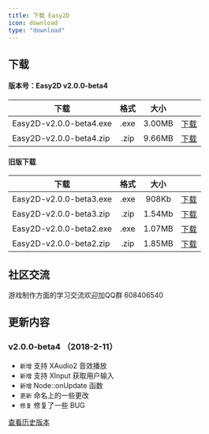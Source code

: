 ```yaml
---
title: 下载 Easy2D
icon: download
type: "download"
---
```

## 下载
#### 版本号：Easy2D v2.0.0-beta4

| 下载                    |   格式   |   大小   |          |
| ----------------------- |:--------:|:--------:|:--------:|
| Easy2D-v2.0.0-beta4.exe | .exe     | 3.00MB   | [下载](http://easy2d-bucket.oss-cn-hangzhou.aliyuncs.com/release/Easy2D-v2.0.0-beta4.exe) |
| Easy2D-v2.0.0-beta4.zip | .zip     | 9.66MB   | [下载](http://easy2d-bucket.oss-cn-hangzhou.aliyuncs.com/release/Easy2D-v2.0.0-beta4.zip) |

#### 旧版下载

| 下载                    |   格式   |   大小   |          |
| ----------------------- |:--------:|:--------:|:--------:|
| Easy2D-v2.0.0-beta3.exe | .exe     | 908Kb   | [下载](http://easy2d-bucket.oss-cn-hangzhou.aliyuncs.com/release/Easy2D-v2.0.0-beta3.exe) |
| Easy2D-v2.0.0-beta3.zip | .zip     | 1.54Mb   | [下载](http://easy2d-bucket.oss-cn-hangzhou.aliyuncs.com/release/Easy2D-v2.0.0-beta3.zip) |
| Easy2D-v2.0.0-beta2.exe | .exe     | 1.07MB   | [下载](http://easy2d-bucket.oss-cn-hangzhou.aliyuncs.com/release/Easy2D-v2.0.0-beta2.exe) |
| Easy2D-v2.0.0-beta2.zip | .zip     | 1.85MB   | [下载](http://easy2d-bucket.oss-cn-hangzhou.aliyuncs.com/release/Easy2D-v2.0.0-beta2.zip) |

## 社区交流

游戏制作方面的学习交流欢迎加QQ群 608406540

## 更新内容

### v2.0.0-beta4 （2018-2-11）

- `新增` 支持 XAudio2 音效播放
- `新增` 支持 XInput 获取用户输入
- `新增` Node::onUpdate 函数
- `更新` 命名上的一些更改
- `修复` 修复了一些 BUG

<a class="ui button" href="/history">查看历史版本</a>